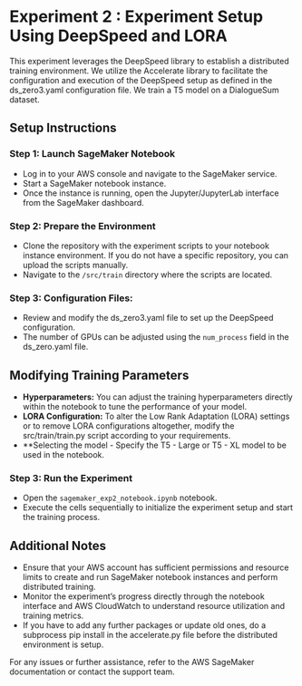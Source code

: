 # Experiment 2 : Experiment Setup Using DeepSpeed and LORA

This experiment leverages the DeepSpeed library to establish a distributed training environment. We utilize the Accelerate library to facilitate the configuration and execution of the DeepSpeed setup as defined in the ds_zero3.yaml configuration file. We train a T5 model on a DialogueSum dataset.

## Setup Instructions

### Step 1: Launch SageMaker Notebook
- Log in to your AWS console and navigate to the SageMaker service.
- Start a SageMaker notebook instance.
- Once the instance is running, open the Jupyter/JupyterLab interface from the SageMaker dashboard.

### Step 2: Prepare the Environment
- Clone the repository with the experiment scripts to your notebook instance environment. If you do not have a specific repository, you can upload the scripts manually.
- Navigate to the `/src/train` directory where the scripts are located.

### Step 3: Configuration Files:
- Review and modify the ds_zero3.yaml file to set up the DeepSpeed configuration. 
- The number of GPUs can be adjusted using the `num_process` field in the ds_zero.yaml file.

## Modifying Training Parameters

- **Hyperparameters:** You can adjust the training hyperparameters directly within the notebook to tune the performance of your model.
- **LORA Configuration:** To alter the Low Rank Adaptation (LORA) settings or to remove LORA configurations altogether, modify the src/train/train.py script according to your requirements.
- **Selecting the model - Specify the T5 - Large or T5 - XL model to be used in the notebook.

### Step 3: Run the Experiment
- Open the `sagemaker_exp2_notebook.ipynb` notebook.
- Execute the cells sequentially to initialize the experiment setup and start the training process.


## Additional Notes
- Ensure that your AWS account has sufficient permissions and resource limits to create and run SageMaker notebook instances and perform distributed training.
- Monitor the experiment’s progress directly through the notebook interface and AWS CloudWatch to understand resource utilization and training metrics.
- If you have to add any further packages or update old ones, do a subprocess pip install in the accelerate.py file before the distributed environment is setup.

For any issues or further assistance, refer to the AWS SageMaker documentation or contact the support team.
